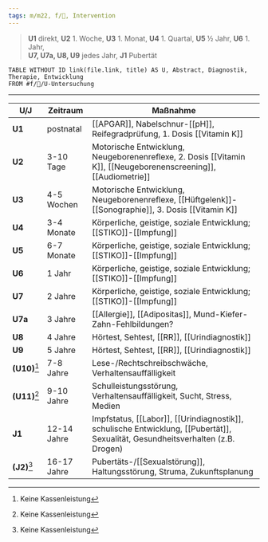 ```yaml
---
tags: m/m22, f/🦄, Intervention
---
```

> **U1** direkt, **U2** 1. Woche, **U3** 1. Monat, **U4** 1. Quartal, **U5** ½ Jahr, **U6** 1. Jahr, <br>**U7, U7a, U8, U9** jedes Jahr, **J1** Pubertät

```dataview
TABLE WITHOUT ID link(file.link, title) AS U, Abstract, Diagnostik, Therapie, Entwicklung
FROM #f/🦄/U-Untersuchung 
```

---
| U/J           | Zeitraum    | Maßnahme                                                                                                                    |
| ------------- | ----------- | --------------------------------------------------------------------------------------------------------------------------- |
| **U1**        | postnatal   | [[APGAR]], Nabelschnur-[[pH]], Reifegradprüfung, 1. Dosis [[Vitamin K]]                                                     |
| **U2**        | 3-10 Tage   | Motorische Entwicklung, Neugeborenenreflexe, 2. Dosis [[Vitamin K]], [[Neugeborenenscreening]], [[Audiometrie]]             |
| **U3**        | 4-5 Wochen  | Motorische Entwicklung, Neugeborenenreflexe, [[Hüftgelenk]]-[[Sonographie]], 3. Dosis [[Vitamin K]]                                 |
| **U4**        | 3-4 Monate  | Körperliche, geistige, soziale Entwicklung; [[STIKO]]-[[Impfung]]                                                               |
| **U5**        | 6-7 Monate  | Körperliche, geistige, soziale Entwicklung; [[STIKO]]-[[Impfung]]                                                               |
| **U6**        | 1 Jahr      | Körperliche, geistige, soziale Entwicklung; [[STIKO]]-[[Impfung]]                                                               |
| **U7**        | 2 Jahre     | Körperliche, geistige, soziale Entwicklung; [[STIKO]]-[[Impfung]]                                                               |
| **U7a**       | 3 Jahre     | [[Allergie]], [[Adipositas]], Mund-Kiefer-Zahn-Fehlbildungen?                                                               |
| **U8**        | 4 Jahre     | Hörtest, Sehtest, [[RR]], [[Urindiagnostik]]                                                                                |
| **U9**        | 5 Jahre     | Hörtest, Sehtest, [[RR]], [[Urindiagnostik]]                                                                                |
| **(U10)**[^1] | 7-8 Jahre   | Lese-/Rechtschreibschwäche, Verhaltensauffälligkeit                                                                         |
| **(U11)**[^1] | 9-10 Jahre  | Schulleistungsstörung, Verhaltensauffälligkeit, Sucht, Stress, Medien                                                       |
| **J1**        | 12-14 Jahre | Impfstatus, [[Labor]], [[Urindiagnostik]], schulische Entwicklung, [[Pubertät]], Sexualität, Gesundheitsverhalten (z.B. Drogen) |
| **(J2)**[^1]  | 16-17 Jahre | Pubertäts-/[[Sexualstörung]], Haltungsstörung, Struma, Zukunftsplanung                                                                                                                            |


[^1]: Keine Kassenleistung